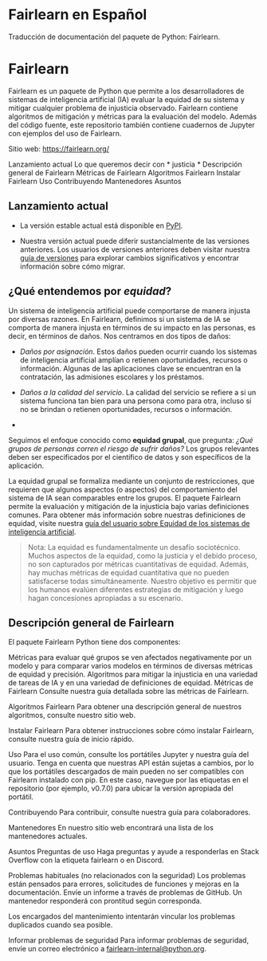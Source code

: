 # Fairlearn en Español

Traducción de documentación del paquete de Python: Fairlearn.

# Fairlearn
Fairlearn es un paquete de Python que permite a los desarrolladores de sistemas de inteligencia artificial (IA) evaluar la equidad de su sistema y mitigar cualquier problema de injusticia observado. Fairlearn contiene algoritmos de mitigación y métricas para la evaluación del modelo. Además del código fuente, este repositorio también contiene cuadernos de Jupyter con ejemplos del uso de Fairlearn.

Sitio web: https://fairlearn.org/

Lanzamiento actual
Lo que queremos decir con * justicia *
Descripción general de Fairlearn
Métricas de Fairlearn
Algoritmos Fairlearn
Instalar Fairlearn
Uso
Contribuyendo
Mantenedores
Asuntos

## Lanzamiento actual

* La versión estable actual está disponible en [PyPI](https://pypi.org/project/fairlearn/).

* Nuestra versión actual puede diferir sustancialmente de las versiones anteriores. Los usuarios de versiones anteriores deben visitar nuestra [guía de versiones](https://fairlearn.org/main/user_guide/installation_and_version_guide/version_guide.html) para explorar cambios significativos y encontrar información sobre cómo migrar.


## ¿Qué entendemos por *equidad*?

Un sistema de inteligencia artificial puede comportarse de manera injusta por diversas razones. En Fairlearn, definimos si un sistema de IA se comporta de manera injusta en términos de su impacto en las personas, es decir, en términos de daños. Nos centramos en dos tipos de daños:

* *Daños por asignación*. Estos daños pueden ocurrir cuando los sistemas de inteligencia artificial amplían o retienen oportunidades, recursos o información. Algunas de las aplicaciones clave se encuentran en la contratación, las admisiones escolares y los préstamos.

* *Daños a la calidad del servicio*. La calidad del servicio se refiere a si un sistema funciona tan bien para una persona como para otra, incluso si no se brindan o retienen oportunidades, recursos o información.
* 
Seguimos el enfoque conocido como **equidad grupal**, que pregunta: *¿Qué grupos de personas corren el riesgo de sufrir daños?* Los grupos relevantes deben ser especificados por el científico de datos y son específicos de la aplicación.

La equidad grupal se formaliza mediante un conjunto de restricciones, que requieren que algunos aspectos (o aspectos) del comportamiento del sistema de IA sean comparables entre los grupos. El paquete Fairlearn permite la evaluación y mitigación de la injusticia bajo varias definiciones comunes. Para obtener más información sobre nuestras definiciones de equidad, visite nuestra [guía del usuario sobre Equidad de los sistemas de inteligencia artificial](https://fairlearn.org/main/user_guide/fairness_in_machine_learning.html#fairness-of-ai-systems).

> Nota: La equidad es fundamentalmente un desafío sociotécnico. Muchos aspectos de la equidad, como la justicia y el debido proceso, no son capturados por métricas cuantitativas de equidad. Además, hay muchas métricas de equidad cuantitativa que no pueden satisfacerse todas simultáneamente. Nuestro objetivo es permitir que los humanos evalúen diferentes estrategias de mitigación y luego hagan concesiones apropiadas a su escenario.

## Descripción general de Fairlearn

El paquete Fairlearn Python tiene dos componentes:

Métricas para evaluar qué grupos se ven afectados negativamente por un modelo y para comparar varios modelos en términos de diversas métricas de equidad y precisión.
Algoritmos para mitigar la injusticia en una variedad de tareas de IA y en una variedad de definiciones de equidad.
Métricas de Fairlearn
Consulte nuestra guía detallada sobre las métricas de Fairlearn.

Algoritmos Fairlearn
Para obtener una descripción general de nuestros algoritmos, consulte nuestro sitio web.

Instalar Fairlearn
Para obtener instrucciones sobre cómo instalar Fairlearn, consulte nuestra guía de inicio rápido.

Uso
Para el uso común, consulte los portátiles Jupyter y nuestra guía del usuario. Tenga en cuenta que nuestras API están sujetas a cambios, por lo que los portátiles descargados de main pueden no ser compatibles con Fairlearn instalado con pip. En este caso, navegue por las etiquetas en el repositorio (por ejemplo, v0.7.0) para ubicar la versión apropiada del portátil.

Contribuyendo
Para contribuir, consulte nuestra guía para colaboradores.

Mantenedores
En nuestro sitio web encontrará una lista de los mantenedores actuales.

Asuntos
Preguntas de uso
Haga preguntas y ayude a responderlas en Stack Overflow con la etiqueta fairlearn o en Discord.

Problemas habituales (no relacionados con la seguridad)
Los problemas están pensados ​​para errores, solicitudes de funciones y mejoras en la documentación. Envíe un informe a través de problemas de GitHub. Un mantenedor responderá con prontitud según corresponda.

Los encargados del mantenimiento intentarán vincular los problemas duplicados cuando sea posible.

Informar problemas de seguridad
Para informar problemas de seguridad, envíe un correo electrónico a fairlearn-internal@python.org.
